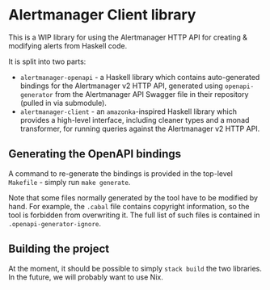 # Alertmanager Client library

This is a WIP library for using the Alertmanager HTTP API for creating & modifying alerts from Haskell code.

It is split into two parts:
  * `alertmanager-openapi` - a Haskell library which contains auto-generated bindings for the Alertmanager v2 HTTP API, generated using `openapi-generator` from the Alertmanager API Swagger file in their repository (pulled in via submodule).
  * `alertmanager-client` - an `amazonka`-inspired Haskell library which provides a high-level interface, including cleaner types and a monad transformer, for running queries against the Alertmanager v2 HTTP API.

## Generating the OpenAPI bindings

A command to re-generate the bindings is provided in the top-level `Makefile` - simply run `make generate`.

Note that some files normally generated by the tool have to be modified by hand. For example, the `.cabal` file contains copyright information, so the tool is forbidden from overwriting it. The full list of such files is contained in `.openapi-generator-ignore`.

## Building the project

At the moment, it should be possible to simply `stack build` the two libraries. In the future, we will probably want to use Nix.
